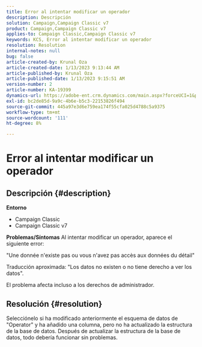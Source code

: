 ```yaml
---
title: Error al intentar modificar un operador
description: Descripción
solution: Campaign,Campaign Classic v7
product: Campaign,Campaign Classic v7
applies-to: Campaign Classic,Campaign Classic v7
keywords: KCS, Error al intentar modificar un operador
resolution: Resolution
internal-notes: null
bug: false
article-created-by: Krunal Oza
article-created-date: 1/13/2023 9:13:44 AM
article-published-by: Krunal Oza
article-published-date: 1/13/2023 9:15:51 AM
version-number: 2
article-number: KA-19399
dynamics-url: https://adobe-ent.crm.dynamics.com/main.aspx?forceUCI=1&pagetype=entityrecord&etn=knowledgearticle&id=542a2e92-2293-ed11-aad1-6045bd006793
exl-id: bc2de85d-9a9c-4b6e-b5c3-22153826f494
source-git-commit: 445a97e3d6e759ea174f55cfa025d4788c5a9375
workflow-type: tm+mt
source-wordcount: '111'
ht-degree: 8%

---
```


# Error al intentar modificar un operador

## Descripción {#description}

<b>Entorno</b>
- Campaign Classic
- Campaign Classic v7



<b>Problemas/Síntomas</b>
Al intentar modificar un operador, aparece el siguiente error:

&quot;Une donnée n&#39;existe pas ou vous n&#39;avez pas accès aux données du détail&quot;

Traducción aproximada: &quot;Los datos no existen o no tiene derecho a ver los datos&quot;.

El problema afecta incluso a los derechos de administrador.


## Resolución {#resolution}


Selecciónelo si ha modificado anteriormente el esquema de datos de &quot;Operator&quot; y ha añadido una columna, pero no ha actualizado la estructura de la base de datos. Después de actualizar la estructura de la base de datos, todo debería funcionar sin problemas.

